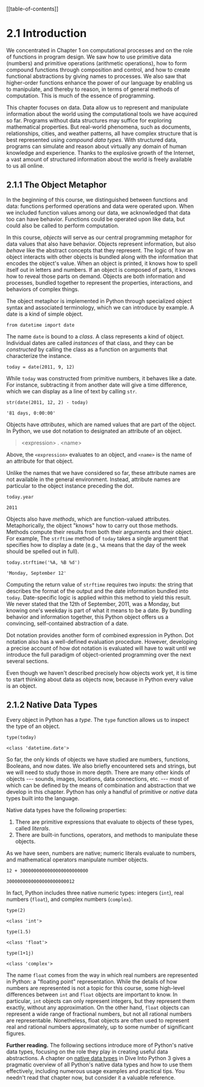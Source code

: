 
[[table-of-contents]]

# 2.1 Introduction

We concentrated in Chapter 1 on computational processes and on the role of functions in program design. We saw how to use primitive data (numbers) and primitive operations (arithmetic operations), how to form compound functions through composition and control, and how to create functional abstractions by giving names to processes. We also saw that higher-order functions enhance the power of our language by enabling us to manipulate, and thereby to reason, in terms of general methods of computation. This is much of the essence of programming.

This chapter focuses on data. Data allow us to represent and manipulate information about the world using the computational tools we have acquired so far. Programs without data structures may suffice for exploring mathematical properties. But real-world phenomena, such as documents, relationships, cities, and weather patterns, all have complex structure that is best represented using *compound data types*. With structured data, programs can simulate and reason about virtually any domain of human knowledge and experience. Thanks to the explosive growth of the Internet, a vast amount of structured information about the world is freely available to us all online.

## 2.1.1 The Object Metaphor

In the beginning of this course, we distinguished between functions and data: functions performed operations and data were operated upon. When we included function values among our data, we acknowledged that data too can have behavior. Functions could be operated upon like data, but could also be called to perform computation.

In this course, *objects* will serve as our central programming metaphor for data values that also have behavior. Objects represent information, but also *behave* like the abstract concepts that they represent. The logic of how an object interacts with other objects is bundled along with the information that encodes the object's value. When an object is printed, it knows how to spell itself out in letters and numbers. If an object is composed of parts, it knows how to reveal those parts on demand. Objects are both information and processes, bundled together to represent the properties, interactions, and behaviors of complex things.

The object metaphor is implemented in Python through specialized object syntax and associated terminology, which we can introduce by example. A date is a kind of simple object.

``` {.python}
from datetime import date
```

The name `date` is bound to a *class*. A class represents a kind of object. Individual dates are called *instances* of that class, and they can be *constructed* by calling the class as a function on arguments that characterize the instance.

``` {.python}
today = date(2011, 9, 12)
```

While `today` was constructed from primitive numbers, it behaves like a date. For instance, subtracting it from another date will give a time difference, which we can display as a line of text by calling `str`.

``` {.python}
str(date(2011, 12, 2) - today)
```
<html><div class="codeparent python"><pre class="stdout"><code>'81 days, 0:00:00'</code></pre></div></html>

Objects have *attributes*, which are named values that are part of the object. In Python, we use dot notation to designated an attribute of an object.

> &lt;expression&gt; . &lt;name&gt;

Above, the `<expression>` evaluates to an object, and `<name>` is the name of an attribute for that object.

Unlike the names that we have considered so far, these attribute names are not available in the general environment. Instead, attribute names are particular to the object instance preceding the dot.

``` {.python}
today.year
```
<html><div class="codeparent python"><pre class="stdout"><code>2011</code></pre></div></html>

Objects also have *methods*, which are function-valued attributes. Metaphorically, the object "knows" how to carry out those methods. Methods compute their results from both their arguments and their object. For example, The `strftime` method of `today` takes a single argument that specifies how to display a date (e.g., `%A` means that the day of the week should be spelled out in full).

``` {.python}
today.strftime('%A, %B %d')
```
<html><div class="codeparent python"><pre class="stdout"><code>'Monday, September 12'</code></pre></div></html>

Computing the return value of `strftime` requires two inputs: the string that describes the format of the output and the date information bundled into `today`. Date-specific logic is applied within this method to yield this result. We never stated that the 12th of September, 2011, was a Monday, but knowing one's weekday is part of what it means to be a date. By bundling behavior and information together, this Python object offers us a convincing, self-contained abstraction of a date.

Dot notation provides another form of combined expression in Python. Dot notation also has a well-defined evaluation procedure. However, developing a precise account of how dot notation is evaluated will have to wait until we introduce the full paradigm of object-oriented programming over the next several sections.

Even though we haven't described precisely how objects work yet, it is time to start thinking about data as objects now, because in Python every value is an object.

## 2.1.2 Native Data Types

Every object in Python has a *type*. The `type` function allows us to inspect the type of an object.

``` {.python}
type(today)
```
<html><div class="codeparent python"><pre class="stdout"><code>&lt;class 'datetime.date'&gt;</code></pre></div></html>

So far, the only kinds of objects we have studied are numbers, functions, Booleans, and now dates. We also briefly encountered sets and strings, but we will need to study those in more depth. There are many other kinds of objects --- sounds, images, locations, data connections, etc. --- most of which can be defined by the means of combination and abstraction that we develop in this chapter. Python has only a handful of primitive or *native* data types built into the language.

Native data types have the following properties:

1. There are primitive expressions that evaluate to objects of these types, called *literals*.
2. There are built-in functions, operators, and methods to manipulate these objects.

As we have seen, numbers are native; numeric literals evaluate to numbers, and mathematical operators manipulate number objects.

``` {.python}
12 + 3000000000000000000000000
```
<html><div class="codeparent python"><pre class="stdout"><code>3000000000000000000000012</code></pre></div></html>

In fact, Python includes three native numeric types: integers (`int`), real numbers (`float`), and complex numbers (`complex`).

``` {.python}
type(2)
```
<html><div class="codeparent python"><pre class="stdout"><code>&lt;class 'int'&gt;</code></pre></div></html>

``` {.python}
type(1.5)
```
<html><div class="codeparent python"><pre class="stdout"><code>&lt;class 'float'&gt;</code></pre></div></html>

``` {.python}
type(1+1j)
```
<html><div class="codeparent python"><pre class="stdout"><code>&lt;class 'complex'&gt;</code></pre></div></html>

The name `float` comes from the way in which real numbers are represented in Python: a "floating point" representation. While the details of how numbers are represented is not a topic for this course, some high-level differences between `int` and `float` objects are important to know. In particular, `int` objects can only represent integers, but they represent them exactly, without any approximation. On the other hand, `float` objects can represent a wide range of fractional numbers, but not all rational numbers are representable. Nonetheless, float objects are often used to represent real and rational numbers approximately, up to some number of significant figures.

**Further reading.** The following sections introduce more of Python's native data types, focusing on the role they play in creating useful data abstractions. A chapter on [native data types](http://diveintopython3.ep.io/native-datatypes.html) in Dive Into Python 3 gives a pragmatic overview of all Python's native data types and how to use them effectively, including numerous usage examples and practical tips. You needn't read that chapter now, but consider it a valuable reference.

